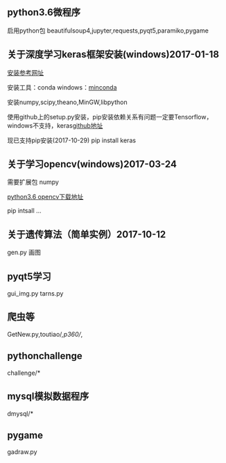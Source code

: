 ﻿
## python3.6微程序

启用python包  beautifulsoup4,jupyter,requests,pyqt5,paramiko,pygame

## 关于深度学习keras框架安装(windows)2017-01-18
[安装参考网址](http://keras-cn.readthedocs.io/en/latest/)

安装工具：conda windows：[minconda](https://conda.io/miniconda.html)

安装numpy,scipy,theano,MinGW,libpython

使用github上的setup.py安装，pip安装依赖关系有问题一定要Tensorflow，windows不支持，keras[github地址](https://github.com/fchollet/keras)

现已支持pip安装(2017-10-29) pip install keras

## 关于学习opencv(windows)2017-03-24

需要扩展包  numpy

[python3.6 opencv下载地址](http://www.lfd.uci.edu/~gohlke/pythonlibs/)

pip intsall ...

## 关于遗传算法（简单实例）2017-10-12

gen.py
画图

## pyqt5学习

gui_img.py
tarns.py

## 爬虫等

GetNew.py,toutiao/*,p360/*,

## pythonchallenge

challenge/*

## mysql模拟数据程序

dmysql/*

## pygame

gadraw.py
